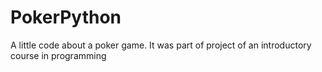 # PokerPython
A little code  about a poker game. 
It was part of project of an introductory course in programming
